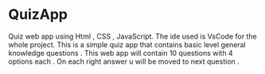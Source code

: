 # QuizApp
Quiz web app using Html , CSS , JavaScript.
The ide used is VsCode for the whole project.
This is a simple quiz app that contains basic level general knowledge questions .
This web app will contain 10 questions with 4 options each .
On each right answer u will be moved to next question .
